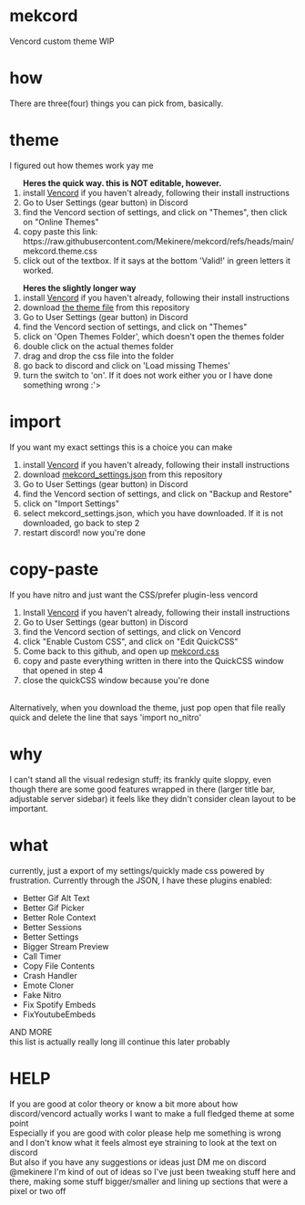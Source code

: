 # mekcord
Vencord custom theme WIP

# how
There are three(four) things you can pick from, basically.

# theme
I figured out how themes work yay me

<ol> <b>Heres the quick way. this is NOT editable, however. </b>
  <li>
    install <a href="https://vencord.dev/" target="_blank">Vencord</a> if you haven't already, following their install instructions    
  </li>
  <li>
    Go to User Settings (gear button) in Discord
  </li>
  <li>
    find the Vencord section of settings, and click on "Themes", then click on "Online Themes"
  </li>
  <li>
    copy paste this link: 
    https://raw.githubusercontent.com/Mekinere/mekcord/refs/heads/main/mekcord.theme.css
  </li>
  <li>
    click out of the textbox. If it says at the bottom 'Valid!' in green letters it worked.
  </li>
</ol>

<ol> <b>Heres the slightly longer way </b>
  <li>
    install <a href="https://vencord.dev/" target="_blank">Vencord</a> if you haven't already, following their install instructions    
  </li>
  <li>
    download <a href="https://github.com/Mekinere/mekcord/blob/main/mekcord.theme.css" target="_blank">the theme file</a> from this repository
  </li>
  <li>
    Go to User Settings (gear button) in Discord
  </li>
  <li>
    find the Vencord section of settings, and click on "Themes"
  </li>
  <li>
    click on 'Open Themes Folder', which doesn't open the themes folder
  </li>
  <li>
    double click on the actual themes folder
  </li>
  <li>
    drag and drop the css file into the folder
  </li>
  <li>
    go back to discord and click on 'Load missing Themes'
  </li>
  <li>
    turn the switch to 'on'. If it does not work either you or I have done something wrong :'>
  </li>
</ol>

# import
If you want my exact settings this is a choice you can make
<ol>
  <li>
    install <a href="https://vencord.dev/" target="_blank">Vencord</a> if you haven't already, following their install instructions
  </li>
  <li>
    download <a href="https://github.com/Mekinere/mekcord/blob/main/mekcord_settings.json" target="_blank">mekcord_settings.json</a> from this repository
  </li>
  <li>
    Go to User Settings (gear button) in Discord
  </li>
  <li> find the Vencord section of settings, and click on "Backup and Restore"</li>
  <li>
    click on "Import Settings"
  </li>
  <li>
    select mekcord_settings.json, which you have downloaded. If it is not downloaded, go back to step 2
  </li>
  <li>
    restart discord! now you're done
  </li>
</ol>

# copy-paste
If you have nitro and just want the CSS/prefer plugin-less vencord
<ol>
  <li>
    Install <a href="https://vencord.dev/" target="_blank">Vencord</a> if you haven't already, following their install instructions
  </li>
  <li>
    Go to User Settings (gear button) in Discord
  </li>
  <li> find the Vencord section of settings, and click on Vencord</li>
  <li> click "Enable Custom CSS", and click on "Edit QuickCSS"</li>
  <li>
    Come back to this github, and open up <a href="https://github.com/Mekinere/mekcord/blob/main/src/mekcord.css" target="_blank">mekcord.css</a>
  </li>
  <li>
    copy and paste everything written in there into the QuickCSS window that opened in step 4
  </li>
  <li>
    close the quickCSS window because you're done
  </li>
</ol>
<br>
Alternatively, when you download the theme, just pop open that file really quick and delete the line that says 'import no_nitro'

# why
I can't stand all the visual redesign stuff; its frankly quite sloppy, even though there are some good features wrapped in there (larger title bar, adjustable server sidebar) it feels like they didn't consider clean layout to be important.

# what
currently, just a export of my settings/quickly made css powered by frustration. Currently through the JSON, I have these plugins enabled:
<ul>
  <li>Better Gif Alt Text</li>
  
  <li>Better Gif Picker</li>

  <li>Better Role Context</li>

  <li>Better Sessions</li>

  <li>Better Settings</li>

  <li>Bigger Stream Preview</li>

  <li>Call Timer</li>

  <li>Copy File Contents</li>

  <li>Crash Handler</li>
  
  <li>Emote Cloner</li>
  
  <li>Fake Nitro</li>
  
  <li>Fix Spotify Embeds</li>
  
  <li>FixYoutubeEmbeds</li>  

</ul>
  AND MORE <br>
  this list is actually really long ill continue this later probably

# HELP
If you are good at color theory or know a bit more about how discord/vencord actually works I want to make a full fledged theme at some point <br>
Especially if you are good with color please help me something is wrong and I don't know what it feels almost eye straining to look at the text on discord <br>
But also if you have any suggestions or ideas just DM me on discord @mekinere I'm kind of out of ideas so I've just been tweaking stuff here and there, making some stuff bigger/smaller and lining up sections that were a pixel or two off
